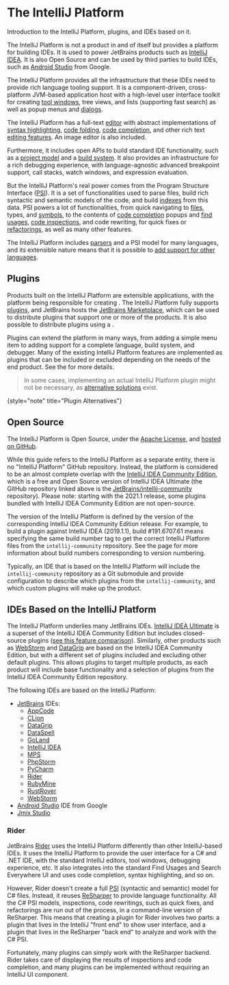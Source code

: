 <!-- Copyright 2000-2025 JetBrains s.r.o. and contributors. Use of this source code is governed by the Apache 2.0 license. -->

# The IntelliJ Platform

<link-summary>Introduction to the IntelliJ Platform, plugins, and IDEs based on it.</link-summary>

The IntelliJ Platform is not a product in and of itself but provides a platform for building IDEs.
It is used to power JetBrains products such as [IntelliJ IDEA](https://www.jetbrains.com/idea/).
It is also Open Source and can be used by third parties to build IDEs, such as [Android Studio](https://developer.android.com/studio/index.html) from Google.

The IntelliJ Platform provides all the infrastructure that these IDEs need to provide rich language tooling support.
It is a component-driven, cross-platform JVM-based application host with a high-level user interface toolkit for creating [tool windows](tool_windows.md), tree views, and lists (supporting fast search) as well as popup menus and [dialogs](dialog_wrapper.md).

The IntelliJ Platform has a full-text [editor](editors.md) with abstract implementations of [syntax highlighting](analyzing.md), [code folding](folding_builder.md), [code completion](code_completion.md), and other rich text [editing features](editing.md).
An image editor is also included.

Furthermore, it includes open APIs to build standard IDE functionality, such as a [project model](project.md) and a [build system](external_system_integration.md).
It also provides an infrastructure for a rich debugging experience, with language-agnostic advanced breakpoint support, call stacks, watch windows, and expression evaluation.

But the IntelliJ Platform's real power comes from the Program Structure Interface ([PSI](psi.md)).
It is a set of functionalities used to parse files, build rich syntactic and semantic models of the code, and build [indexes](indexing_and_psi_stubs.md) from this data.
PSI powers a lot of functionalities, from quick navigating to [files](psi_files.md), types, and [symbols](symbols.md), to the contents of [code completion](code_completion.md) popups and [find usages](find_usages.md), [code inspections](code_inspections.md), and code rewriting, for quick fixes or [refactorings](rename_refactoring.md), as well as many other features.

The IntelliJ Platform includes [parsers](implementing_parser_and_psi.md) and a PSI model for many languages, and its extensible nature means that it is possible to [add support for other languages](custom_language_support.md).

## Plugins

Products built on the IntelliJ Platform are extensible applications, with the platform being responsible for creating [](plugin_extensions.md).
The IntelliJ Platform fully supports [plugins](developing_plugins.md), and JetBrains hosts the [JetBrains Marketplace](https://plugins.jetbrains.com), which can be used to distribute plugins that support one or more of the products.
It is also possible to distribute plugins using a [](custom_plugin_repository.md).

Plugins can extend the platform in many ways, from adding a simple menu item to adding support for a complete language, build system, and debugger.
Many of the existing IntelliJ Platform features are implemented as plugins that can be included or excluded depending on the needs of the end product.
See the [](plugins_quick_start.md) for more details.

<snippet id="pluginAlternatives">

> In some cases, implementing an actual IntelliJ Platform plugin might not be necessary, as [alternative solutions](plugin_alternatives.md) exist.
>
{style="note" title="Plugin Alternatives"}

</snippet>

## Open Source

The IntelliJ Platform is Open Source, under the [Apache License](%gh-ic%/LICENSE.txt), and [hosted on GitHub](https://github.com/JetBrains/intellij-community).

While this guide refers to the IntelliJ Platform as a separate entity, there is no "IntelliJ Platform" GitHub repository.
Instead, the platform is considered to be an almost complete overlap with the [IntelliJ IDEA Community Edition](idea.md), which is a free and Open Source version of IntelliJ IDEA Ultimate (the GitHub repository linked above is the [JetBrains/intellij-community](%gh-ic%/README.md) repository).
Please note: starting with the 2021.1 release, some plugins bundled with IntelliJ IDEA Community Edition are not open-source.

The version of the IntelliJ Platform is defined by the version of the corresponding IntelliJ IDEA Community Edition release.
For example, to build a plugin against IntelliJ IDEA (2019.1.1), build #191.6707.61 means specifying the same build number tag to get the correct IntelliJ Platform files from the `intellij-community` repository.
See the [](build_number_ranges.md) page for more information about build numbers corresponding to version numbering.

Typically, an IDE that is based on the IntelliJ Platform will include the `intellij-community` repository as a Git submodule and provide configuration to describe which plugins from the `intellij-community`, and which custom plugins will make up the product.

## IDEs Based on the IntelliJ Platform

The IntelliJ Platform underlies many JetBrains IDEs.
[IntelliJ IDEA Ultimate](idea_ultimate.md) is a superset of the IntelliJ IDEA Community Edition but includes closed-source plugins ([see this feature comparison](https://www.jetbrains.com/idea/features/editions_comparison_matrix.html)).
Similarly, other products such as [WebStorm](webstorm.md) and [DataGrip](data_grip.md) are based on the IntelliJ IDEA Community Edition, but with a different set of plugins included and excluding other default plugins.
This allows plugins to target multiple products, as each product will include base functionality and a selection of plugins from the IntelliJ IDEA Community Edition repository.

The following IDEs are based on the IntelliJ Platform:

* [JetBrains](https://www.jetbrains.com) IDEs:
    * [AppCode](app_code.md)
    * [CLion](clion.md)
    * [DataGrip](data_grip.md)
    * [DataSpell](https://www.jetbrains.com/dataspell/)
    * [GoLand](goland.md)
    * [IntelliJ IDEA](idea.md)
    * [MPS](https://www.jetbrains.com/mps/)
    * [PhpStorm](phpstorm.md)
    * [PyCharm](pycharm.md)
    * [Rider](#rider)
    * [RubyMine](rubymine.md)
    * [RustRover](https://www.jetbrains.com/rust/)
    * [WebStorm](webstorm.md)
* [Android Studio](android_studio.md) IDE from Google
* [Jmix Studio](https://www.jmix.io/tools/)

### Rider

JetBrains [Rider](rider.md) uses the IntelliJ Platform differently than other IntelliJ-based IDEs.
It uses the IntelliJ Platform to provide the user interface for a C# and .NET IDE, with the standard IntelliJ editors, tool windows, debugging experience, etc.
It also integrates into the standard Find Usages and Search Everywhere UI and uses code completion, syntax highlighting, and so on.

However, Rider doesn't create a full [PSI](psi.md) (syntactic and semantic) model for C# files.
Instead, it reuses [ReSharper](https://www.jetbrains.com/resharper/) to provide language functionality.
All the C# PSI models, inspections, code rewritings, such as quick fixes, and refactorings are run out of the process, in a command-line version of ReSharper.
This means that creating a plugin for Rider involves two parts: a plugin that lives in the IntelliJ "front end" to show user interface, and a plugin that lives in the ReSharper "back end" to analyze and work with the C# PSI.

Fortunately, many plugins can simply work with the ReSharper backend.
Rider takes care of displaying the results of inspections and code completion, and many plugins can be implemented without requiring an IntelliJ UI component.
